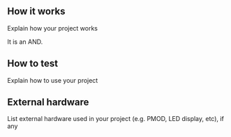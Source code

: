 <!---

This file is used to generate your project datasheet. Please fill in the information below and delete any unused
sections.

You can also include images in this folder and reference them in the markdown. Each image must be less than
512 kb in size, and the combined size of all images must be less than 1 MB.
-->

## How it works

Explain how your project works

It is an AND.

## How to test

Explain how to use your project

## External hardware

List external hardware used in your project (e.g. PMOD, LED display, etc), if any
